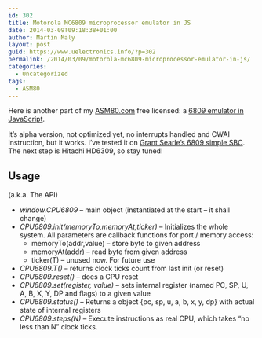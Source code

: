 ```yaml
---
id: 302
title: Motorola MC6809 microprocessor emulator in JS
date: 2014-03-09T09:18:38+01:00
author: Martin Maly
layout: post
guid: https://www.uelectronics.info/?p=302
permalink: /2014/03/09/motorola-mc6809-microprocessor-emulator-in-js/
categories:
  - Uncategorized
tags:
  - ASM80
---
```

Here is another part of my [ASM80.com](https://www.uelectronics.info/2013/12/21/online-assembler-ide-for-old-cpus/ "Online assembler / IDE for old CPUs") free licensed: a [6809 emulator in JavaScript](https://github.com/maly/6809js).

<!--more-->

It&#8217;s alpha version, not optimized yet, no interrupts handled and CWAI instruction, but it works. I&#8217;ve tested it on [Grant Searle&#8217;s 6809 simple SBC](https://searle.hostei.com/grant/6809/Simple6809.html). The next step is Hitachi HD6309, so stay tuned!

## Usage

(a.k.a. The API)

  * _window.CPU6809_ &#8211; main object (instantiated at the start &#8211; it shall change)
  * _CPU6809.init(memoryTo,memoryAt,ticker)_ &#8211; Initializes the whole system. All parameters are callback functions for port / memory access: 
      * memoryTo(addr,value) &#8211; store byte to given address
      * memoryAt(addr) &#8211; read byte from given address
      * ticker(T) &#8211; unused now. For future use
  * _CPU6809.T()_ &#8211; returns clock ticks count from last init (or reset)
  * _CPU6809.reset()_ &#8211; does a CPU reset
  * _CPU6809.set(register, value)_ &#8211; sets internal register (named PC, SP, U, A, B, X, Y, DP and flags) to a given value
  * _CPU6809.status()_ &#8211; Returns a object {pc, sp, u, a, b, x, y, dp} with actual state of internal registers
  * _CPU6809.steps(N)_ &#8211; Execute instructions as real CPU, which takes &#8220;no less than N&#8221; clock ticks.